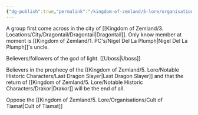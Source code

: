 ```yaml
---
{"dg-publish":true,"permalink":"/kingdom-of-zemland/5-lore/organisations/light-followers/"}
---
```


A group first come across in the city of [[Kingdom of Zemland/3. Locations/City/Dragontail/Dragontail\|Dragontail]].  Only know member at moment is [[Kingdom of Zemland/1. PC's/Nigel Del La Plumph\|Nigel Del La Plumph]]'s uncle.

Believers/followers of the god of light. [[Uboss\|Uboss]] 

Believers in the prophecy of the [[Kingdom of Zemland/5. Lore/Notable Historic Characters/Last Dragon Slayer\|Last Dragon Slayer]] and that the return of [[Kingdom of Zemland/5. Lore/Notable Historic Characters/Drakor\|Drakor]] will be the end of all.

Oppose the [[Kingdom of Zemland/5. Lore/Organisations/Cult of Tiamat\|Cult of Tiamat]] 